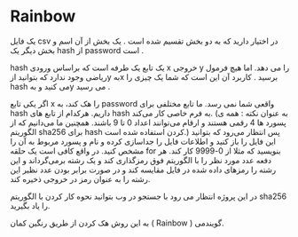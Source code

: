 # Rainbow

<div>
یک فایل csv در اختیار دارید که به دو بخش تقسیم شده است . یک بخش از آن اسم و بخش دیگر یک hash از password است .

hash یک تابع یک طرفه است که براساس ورودی x خروجی y را می دهد. اما هیچ فرمول ریاضی وجود ندارد که بتوانید ازy  بهx  برسید . کاربرد آن این است که شما یک چیزی را hash می کنید و بهy  می رسید  .

اگر یکی تابع x را هک کند، به password واقعی شما نمی رسد. ما تابع مختلفی برای hash داریم. هرکدام از تابع های hash به فرم خاصی کار می‌کند. (به‌ عنوان نکته : همه ی پسورد ها 4 رقمی هستند و ارقام ‌می‌توانند اعداد 0 تا 9 باشند. همچنین ما می‌دانیم که از الگوریتم sha256  برای hash کردن استفاده شده است.) پس انتظار می‌رود که بتوانید این فایل را باز کنید و اطلاعات فایل را جداسازی کرده و نام و پسورد مربوط به آن را مشخص کنید. در واقع کافی است یک حلقه for بنویسید که مثلا از  0-9999 کار کند. هر دفعه عدد مورد نظر را با الگوریتم فوق رمزگذاری کند و یک رشته برمی‌گرداند و این رشته را رمزهای داده شده در فایل مقایسه کند و در صورت برابر بودن عدد نظیر این رشته را به عنوان رمز در خروجی ذخیره کند.

در این پروژه انتظار می رود با جستجو در وب بتوانید نحوه کار کردن با الگوریتم sha256 را یاد بگیرید.

به این روش هک کردن از طریق رنگین کمان ( Rainbow ) می‌‎گویند.
<div/>

